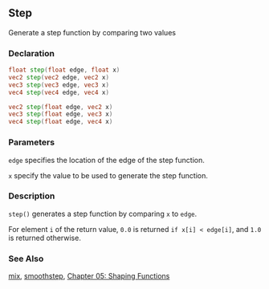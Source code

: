## Step
Generate a step function by comparing two values

### Declaration
```glsl
float step(float edge, float x)  
vec2 step(vec2 edge, vec2 x)  
vec3 step(vec3 edge, vec3 x)  
vec4 step(vec4 edge, vec4 x)

vec2 step(float edge, vec2 x)  
vec3 step(float edge, vec3 x)  
vec4 step(float edge, vec4 x)
```

### Parameters
```edge``` specifies the location of the edge of the step function.

```x``` specify the value to be used to generate the step function.

### Description
```step()``` generates a step function by comparing ```x``` to ```edge```.

For element ```i``` of the return value, ```0.0``` is returned ```if x[i] < edge[i]```, and ```1.0``` is returned otherwise.

<div class="simpleFunction" data="y = step(0.5,x); "></div>

<div class="codeAndCanvas" data="../05/step.frag"></div>

### See Also
[mix](index.html#mix.md), [smoothstep](index.html#smoothstep.md), [Chapter 05: Shaping Functions](../05/)